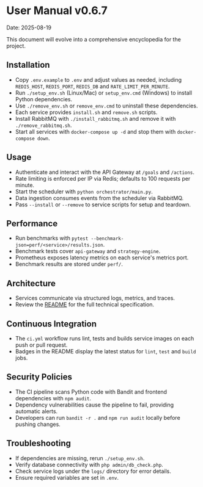 # User Manual v0.6.7

Date: 2025-08-19

This document will evolve into a comprehensive encyclopedia for the project.

## Installation
- Copy `.env.example` to `.env` and adjust values as needed, including `REDIS_HOST`, `REDIS_PORT`, `REDIS_DB` and `RATE_LIMIT_PER_MINUTE`.
- Run `./setup_env.sh` (Linux/Mac) or `setup_env.cmd` (Windows) to install Python dependencies.
- Use `./remove_env.sh` or `remove_env.cmd` to uninstall these dependencies.
- Each service provides `install.sh` and `remove.sh` scripts.
- Install RabbitMQ with `./install_rabbitmq.sh` and remove it with `./remove_rabbitmq.sh`.
- Start all services with `docker-compose up -d` and stop them with `docker-compose down`.

## Usage
- Authenticate and interact with the API Gateway at `/goals` and `/actions`.
- Rate limiting is enforced per IP via Redis; defaults to 100 requests per minute.
- Start the scheduler with `python orchestrator/main.py`.
- Data ingestion consumes events from the scheduler via RabbitMQ.
- Pass `--install` or `--remove` to service scripts for setup and teardown.

## Performance
- Run benchmarks with `pytest --benchmark-json=perf/<service>/results.json`.
- Benchmark tests cover `api-gateway` and `strategy-engine`.
- Prometheus exposes latency metrics on each service's metrics port.
- Benchmark results are stored under `perf/`.

## Architecture
- Services communicate via structured logs, metrics, and traces.
- Review the [README](README.md#6-architecture-technique) for the full technical specification.

## Continuous Integration
- The `ci.yml` workflow runs lint, tests and builds service images on each push or pull request.
- Badges in the README display the latest status for `lint`, `test` and `build` jobs.

## Security Policies
- The CI pipeline scans Python code with Bandit and frontend dependencies with `npm audit`.
- Dependency vulnerabilities cause the pipeline to fail, providing automatic alerts.
- Developers can run `bandit -r .` and `npm run audit` locally before pushing changes.

## Troubleshooting
- If dependencies are missing, rerun `./setup_env.sh`.
- Verify database connectivity with `php admin/db_check.php`.
- Check service logs under the `logs/` directory for error details.
- Ensure required variables are set in `.env`.


